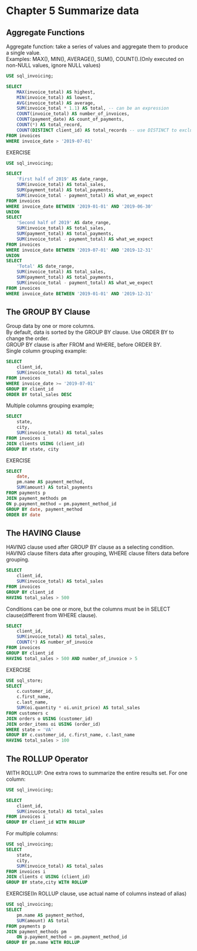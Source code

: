 # Chapter 5 Summarize data
## Aggregate Functions
Aggregate function: take a series of values and aggregate them to produce a single value.  
Examples: MAX(), MIN(), AVERAGE(), SUM(), COUNT().(Only executed on non-NULL values, ignore NULL values)
``` sql
USE sql_invoicing;

SELECT 
    MAX(invoice_total) AS highest,
    MIN(invoice_total) AS lowest,
    AVG(invoice_total) AS average,
    SUM(invoice_total * 1.1) AS total, -- can be an expression
    COUNT(invoice_total) AS number_of_invoices,
    COUNT(payment_date) AS count_of_payments,
    COUNT(*) AS total_record,
    COUNT(DISTINCT client_id) AS total_records -- use DISTINCT to exclude duplicates
FROM invoices
WHERE invoice_date > '2019-07-01'
```

EXERCISE
``` sql
USE sql_invoicing;

SELECT
    'First half of 2019' AS date_range,
    SUM(invoice_total) AS total_sales,
    SUM(payment_total) AS total_payments,
    SUM(invoice_total - payment_total) AS what_we_expect
FROM invoices
WHERE invoice_date BETWEEN '2019-01-01' AND '2019-06-30'
UNION 
SELECT
    'Second half of 2019' AS date_range,
    SUM(invoice_total) AS total_sales,
    SUM(payment_total) AS total_payments,
	SUM(invoice_total - payment_total) AS what_we_expect
FROM invoices
WHERE invoice_date BETWEEN '2019-07-01' AND '2019-12-31'
UNION
SELECT
    'Total' AS date_range,
    SUM(invoice_total) AS total_sales,
    SUM(payment_total) AS total_payments,
    SUM(invoice_total - payment_total) AS what_we_expect
FROM invoices
WHERE invoice_date BETWEEN '2019-01-01' AND '2019-12-31'
```

## The GROUP BY Clause
Group data by one or more columns.   
By default, data is sorted by the GROUP BY clause. Use ORDER BY to change the order.  
GROUP BY clause is after FROM and WHERE, before ORDER BY.  
Single column grouping example:
``` sql
SELECT
    client_id,
    SUM(invoice_total) AS total_sales
FROM invoices
WHERE invoice_date >= '2019-07-01'
GROUP BY client_id
ORDER BY total_sales DESC
```

Multiple columns grouping example;
``` sql
SELECT
    state,
    city,
    SUM(invoice_total) AS total_sales
FROM invoices i
JOIN clients USING (client_id)
GROUP BY state, city
```

EXERCISE
``` sql
SELECT
    date,
    pm.name AS payment_method,
    SUM(amount) AS total_payments
FROM payments p
JOIN payment_methods pm
ON p.payment_method = pm.payment_method_id
GROUP BY date, payment_method
ORDER BY date
```

## The HAVING Clause
HAVING clause used after GROUP BY clause as a selecting condition.  
HAVING clause filters data after grouping, WHERE clause filters data before grouping.
``` sql
SELECT
    client_id,
    SUM(invoice_total) AS total_sales
FROM invoices
GROUP BY client_id
HAVING total_sales > 500
```

Conditions can be one or more, but the columns must be in SELECT clause(different from WHERE clause).
``` sql
SELECT
    client_id,
    SUM(invoice_total) AS total_sales,
    COUNT(*) AS number_of_invoice
FROM invoices
GROUP BY client_id
HAVING total_sales > 500 AND number_of_invoice > 5
```

EXERCISE
``` sql
USE sql_store;
SELECT 
    c.customer_id,
    c.first_name,
    c.last_name,
    SUM(oi.quantity * oi.unit_price) AS total_sales
FROM customers c
JOIN orders o USING (customer_id)
JOIN order_items oi USING (order_id)
WHERE state = 'VA'
GROUP BY c.customer_id, c.first_name, c.last_name
HAVING total_sales > 100
```

## The ROLLUP Operator
WITH ROLLUP: One extra rows to summarize the entire results set.
For one column:
``` sql
USE sql_invoicing;

SELECT
    client_id,
    SUM(invoice_total) AS total_sales
FROM invoices i
GROUP BY client_id WITH ROLLUP
```

For multiple columns:
``` sql
USE sql_invoicing;
SELECT
    state,
    city,
    SUM(invoice_total) AS total_sales
FROM invoices i
JOIN clients c USING (client_id)
GROUP BY state,city WITH ROLLUP
```

EXERCISE(In ROLLUP clause, use actual name of columns instead of alias)
``` sql
USE sql_invoicing;
SELECT
    pm.name AS payment_method,
    SUM(amount) AS total
FROM payments p
JOIN payment_methods pm 
    ON p.payment_method = pm.payment_method_id
GROUP BY pm.name WITH ROLLUP
```

